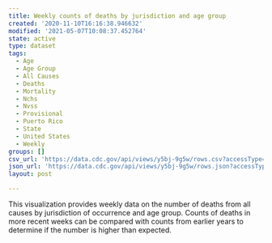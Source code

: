 ```yaml
---
title: Weekly counts of deaths by jurisdiction and age group
created: '2020-11-10T16:16:38.946632'
modified: '2021-05-07T10:08:37.452764'
state: active
type: dataset
tags:
  - Age
  - Age Group
  - All Causes
  - Deaths
  - Mortality
  - Nchs
  - Nvss
  - Provisional
  - Puerto Rico
  - State
  - United States
  - Weekly
groups: []
csv_url: 'https://data.cdc.gov/api/views/y5bj-9g5w/rows.csv?accessType=DOWNLOAD'
json_url: 'https://data.cdc.gov/api/views/y5bj-9g5w/rows.json?accessType=DOWNLOAD'
layout: post

---
```

This visualization provides weekly data on the number of deaths from all causes by jurisdiction of occurrence and age group. Counts of deaths in more recent weeks can be compared with counts from earlier years to determine if the number is higher than expected.
